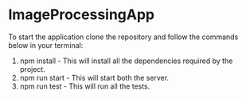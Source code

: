 # ImageProcessingApp

To start the application clone the repository and follow the commands below in your terminal:

1. npm install - This will install all the dependencies required by the project.
2. npm run start - This will start both the server.
3. npm run test - This will run all the tests.